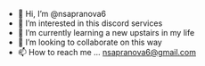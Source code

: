 - 👋 Hi, I’m @nsapranova6
- 👀 I’m interested in this discord services
- 🌱 I’m currently learning a new upstairs in my life
- 💞️ I’m looking to collaborate on this way
- 📫 How to reach me ... nsapranova6@gmail.com

<!---
nsapranova6/nsapranova6 is a ✨ special ✨ repository because its `README.md` (this file) appears on your GitHub profile.
You can click the Preview link to take a look at your changes.
--->
